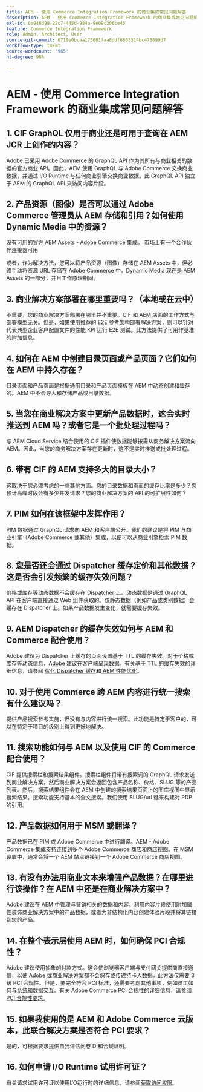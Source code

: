 ```yaml
---
title: AEM - 使用 Commerce Integration Framework 的商业集成常见问题解答
description: AEM - 使用 Commerce Integration Framework 的商业集成常见问题解答
exl-id: 0a946d98-22c7-445d-984a-9e09c306ce45
feature: Commerce Integration Framework
role: Admin, Architect, User
source-git-commit: 6719e0bcaa175081faa8ddf6803314bc478099d7
workflow-type: tm+mt
source-wordcount: '965'
ht-degree: 98%

---
```


# AEM - 使用 Commerce Integration Framework 的商业集成常见问题解答

## 1. CIF GraphQL 仅用于商业还是可用于查询在 AEM JCR 上创作的内容？

Adobe 已采用 Adobe Commerce 的 GraphQL API 作为其所有与商业相关的数据的官方商业 API。因此，AEM 使用 GraphQL 与 Adobe Commerce 交换商业数据，并通过 I/O Runtime 与任何商业引擎交换商业数据。此 GraphQL API 独立于 AEM 的 GraphQL API 来访问内容片段。

## 2. 产品资源（图像）是否可以通过 Adobe Commerce 管理员从 AEM 存储和引用？如何使用 Dynamic Media 中的资源？

没有可用的官方 AEM Assets - Adobe Commerce 集成。 [市场](https://marketplace.magento.com)<!-- THIS IS THE OLD URL THAT WAS USED. IT WAS 404 (https://marketplace.magento.com/bounteous-dam.html) -->上有一个合作伙伴连接器可用

或者，作为解决方法，您可以将产品资源（图像）存储在 AEM Assets 中，但必须手动将资源 URL 存储在 Adobe Commerce 中。Dynamic Media 现在是 AEM Assets 的一部分，并且工作原理相同。

## 3. 商业解决方案部署在哪里重要吗？（本地或在云中）

不重要，您的商业解决方案部署在哪里并不重要。CIF 和 AEM 店面的工作方式与部署模型无关。但是，如果使用推荐的 E2E 参考架构部署解决方案，则可以针对代表典型企业客户配置文件的性能 KPI 运行 E2E 测试。此方法提供了可用作基准的附加信息。

## 4. 如何在 AEM 中创建目录页面或产品页面？它们如何在 AEM 中持久存在？

目录页面和产品页面是根据通用目录和产品页面模板在 AEM 中动态创建和缓存的。AEM 中不会导入和存储产品或目录数据。

## 5. 当您在商业解决方案中更新产品数据时，这会实时推送到 AEM 吗？或者它是一个批处理过程吗？

与 AEM Cloud Service 结合使用的 CIF 插件使数据能够按需从商务解决方案流向 AEM。因此，当您的商务解决方案存在更新时，这不是实时推送或批处理过程。

## 6. 带有 CIF 的 AEM 支持多大的目录大小？

这取决于您必须考虑的一些其他方面。您的目录数据和页面的缓存比率是多少？您预计高峰时段会有多少并发请求？您的商业解决方案的 API 的可扩展性如何？

## 7. PIM 如何在该框架中发挥作用？

PIM 数据通过 GraphQL 请求向 AEM 和客户端公开。我们的建议是将 PIM 与商业引擎（Adobe Commerce 或其他）集成，以便可以从商业引擎检索 PIM 数据。

## 8. 您是否还会通过 Dispatcher 缓存定价和其他数据？这是否会引发频繁的缓存失效问题？

价格或库存等动态数据不会缓存在 Dispatcher 上。动态数据是通过 GraphQL API 在客户端直接通过 Web 组件获取的。仅静态数据（例如产品或类别数据）会缓存在 Dispatcher 上。如果产品数据发生变化，就需要缓存失效。

## 9. AEM Dispatcher 的缓存失效如何与 AEM 和 Commerce 配合使用？

Adobe 建议为 Dispatcher 上缓存的页面设置基于 TTL 的缓存失效。对于价格或库存等动态信息，Adobe 建议在客户端呈现数据。有关基于 TTL 的缓存失效的详细信息，请参阅 [优化 Dispatcher 缓存](https://experienceleague.adobe.com/docs/experience-cloud-kcs/kbarticles/KA-17458.html)和[ AEM 性能优化](https://experienceleague.adobe.com/docs/commerce-operations/deliver-commerce-at-scale/performance.html)。

## 10. 对于使用 Commerce 跨 AEM 内容进行统一搜索有什么建议吗？

提供产品搜索参考实施，但没有与内容进行统一搜索。此功能是特定于客户的，可以在特定于项目的级别上得到更好地解决。

## 11. 搜索功能如何与 AEM 以及使用 CIF 的 Commerce 配合使用？

CIF 提供搜索栏和搜索结果组件。搜索栏组件将带有搜索词的 GraphQL 请求发送到商业解决方案，然后商业解决方案会返回包含产品名称、价格、SLUG 等的产品列表。然后，搜索结果组件会在 AEM 中创建的搜索结果页面上的图库视图中显示搜索结果。搜索功能支持基本的全文搜索。我们使用 SLUG/url 键来构建对 PDP 的引用。

## 12. 产品数据如何用于 MSM 或翻译？

产品数据已在 PIM 或 Adobe Commerce 中进行翻译。AEM - Adobe Commerce 集成支持连接到多个 Adobe Commerce 商店和商店视图。在 MSM 设置中，通常会将一个 AEM 站点链接到一个 Adobe Commerce 商店视图。

## 13. 有没有办法用商业文本来增强产品数据？在哪里进行该操作？在 AEM 中还是在商业解决方案中？

Adobe 建议在 AEM 中管理与营销相关的数据和内容。利用内容片段使用附加属性装饰商业解决方案中的产品数据，或者为非结构化内容创建体验片段并将其链接到您的产品。

## 14. 在整个表示层使用 AEM 时，如何确保 PCI 合规性？

Adobe 建议使用抽象的付款方式。这会使浏览器客户端与支付网关提供商直接通信，以便 Adobe 或商业解决方案都不会保存或传递持卡人数据。此方法仅需要 3 级 PCI 合规性。但是，要完全符合 PCI 标准，还需要考虑其他事项，例如员工如何与系统和数据交互。有关 Adobe Commerce PCI 合规性的详细信息，请参阅 [PCI 合规性要求](https://business.adobe.com/products/magento/pci-compliance.html)。

## 15. 如果我使用的是 AEM 和 Adobe Commerce 云版本，此联合解决方案是否符合 PCI 要求？

是的，可根据要求提供自我评估问卷 D 和合规证明。

## 16. 如何申请 I/O Runtime 试用许可证？

有关请求试用许可证以使用I/O运行时的详细信息，请参阅[获取访问权限](https://developer.adobe.com/runtime/docs/guides/overview/getting_access/)。